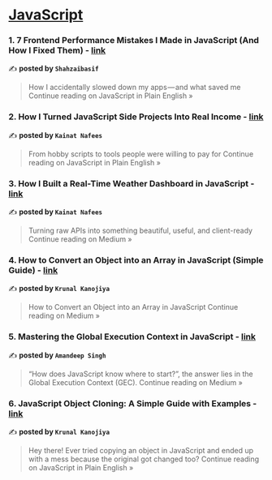 
<h1><a href=https://medium.com/tag/javascript-development/recommended target="_blank" rel="noopener noreferrer">JavaScript</a></h1>
<h3>1. 7 Frontend Performance Mistakes I Made in JavaScript (And How I Fixed Them) - <a href="https://javascript.plainenglish.io/7-frontend-performance-mistakes-i-made-in-javascript-and-how-i-fixed-them-b945ee4a0e20?source=rss------javascript_development-5" target="_blank" rel="noopener noreferrer">link</a></h3>

✍️ **posted by `Shahzaibasif`**

<blockquote>How I accidentally slowed down my apps — and what saved me
Continue reading on JavaScript in Plain English »</blockquote>

<h3>2. How I Turned JavaScript Side Projects Into Real Income - <a href="https://javascript.plainenglish.io/how-i-turned-javascript-side-projects-into-real-income-530e974f5ffc?source=rss------javascript_development-5" target="_blank" rel="noopener noreferrer">link</a></h3>

✍️ **posted by `Kainat Nafees`**

<blockquote>From hobby scripts to tools people were willing to pay for
Continue reading on JavaScript in Plain English »</blockquote>

<h3>3. How I Built a Real-Time Weather Dashboard in JavaScript - <a href="https://medium.com/@kainatnafees/how-i-built-a-real-time-weather-dashboard-in-javascript-57c12f5cc671?source=rss------javascript_development-5" target="_blank" rel="noopener noreferrer">link</a></h3>

✍️ **posted by `Kainat Nafees`**

<blockquote>Turning raw APIs into something beautiful, useful, and client-ready
Continue reading on Medium »</blockquote>

<h3>4. How to Convert an Object into an Array in JavaScript (Simple Guide) - <a href="https://medium.com/@krunalkanojiya/how-to-convert-an-object-into-an-array-in-javascript-simple-guide-eccbebc2a782?source=rss------javascript_development-5" target="_blank" rel="noopener noreferrer">link</a></h3>

✍️ **posted by `Krunal Kanojiya`**

<blockquote>How to Convert an Object into an Array in JavaScript
Continue reading on Medium »</blockquote>

<h3>5.  Mastering the Global Execution Context in JavaScript - <a href="https://medium.com/@ps772117/mastering-the-global-execution-context-in-javascript-719ad10f99e5?source=rss------javascript_development-5" target="_blank" rel="noopener noreferrer">link</a></h3>

✍️ **posted by `Amandeep Singh`**

<blockquote>“How does JavaScript know where to start?”, the answer lies in the Global Execution Context (GEC).
Continue reading on Medium »</blockquote>

<h3>6. JavaScript Object Cloning: A Simple Guide with Examples - <a href="https://javascript.plainenglish.io/javascript-object-cloning-a-simple-guide-with-examples-fe272ddd92cd?source=rss------javascript_development-5" target="_blank" rel="noopener noreferrer">link</a></h3>

✍️ **posted by `Krunal Kanojiya`**

<blockquote>Hey there! Ever tried copying an object in JavaScript and ended up with a mess because the original got changed too?
Continue reading on JavaScript in Plain English »</blockquote>

